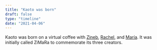 ```yaml
---
title: "Kaoto was born"
draft: false
type: "timeline"
date: "2021-04-06"
---
```


Kaoto was born on a virtual coffee with [Zineb](https://github.com/zbendhiba), [Rachel](https://github.com/kahboom), and [María](https://github.com/Delawen/). It was initially called ZiMaRa to commemorate its three creators.
